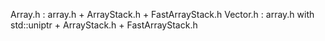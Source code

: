 Array.h : array.h + ArrayStack.h + FastArrayStack.h
Vector.h : array.h with std::uniptr + ArrayStack.h + FastArrayStack.h
